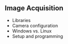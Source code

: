 ## Image Acquisition

-   Libraries
-   Camera configuration
-   Windows vs. Linux
-   Setup and programming <!-- matrix vision has an amazing manual -->

